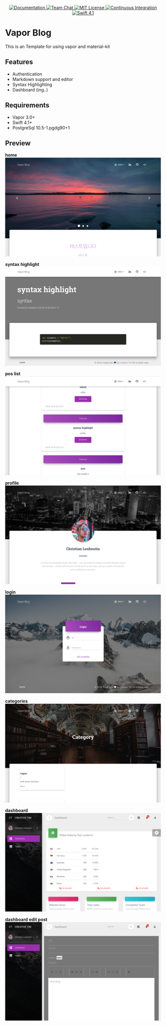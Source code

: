 <p align="center">
    <a href="http://docs.vapor.codes/3.0/">
        <img src="http://img.shields.io/badge/read_the-docs-2196f3.svg" alt="Documentation">
    </a>
    <a href="https://discord.gg/vapor">
        <img src="https://img.shields.io/discord/431917998102675485.svg" alt="Team Chat">
    </a>
    <a href="LICENSE">
        <img src="http://img.shields.io/badge/license-MIT-brightgreen.svg" alt="MIT License">
    </a>
    <a href="https://circleci.com/gh/vapor/api-template">
        <img src="https://circleci.com/gh/vapor/api-template.svg?style=shield" alt="Continuous Integration">
    </a>
    <a href="https://swift.org">
        <img src="http://img.shields.io/badge/swift-4.1-brightgreen.svg" alt="Swift 4.1">
    </a>
</p>

# Vapor Blog
This is an Template for using vapor and material-kit

## Features

- Authentication
- Markdown support and editor
- Syntax Highlighting
- Dashboard (ing..)

## Requirements
- Vapor 3.0+
- Swift 4.1+
- PostgreSql 10.5-1.pgdg90+1

## Preview
__home__
![Alt text](/Public/img/readme/readme-1.png)

__syntax highlight__
![Alt text](/Public/img/readme/readme-2.png)

__pos list__
![Alt text](/Public/img/readme/readme-3.png)

__profile__
![Alt text](/Public/img/readme/readme-4.png)

__login__
![Alt text](/Public/img/readme/readme-5.png)

__categories__
![Alt text](/Public/img/readme/readme-6.png)

__dashboard__
![Alt text](/Public/img/readme/readme-7.png)

__dashboard edit post__
![Alt text](/Public/img/readme/readme-8.png)
